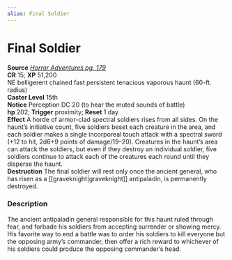 ```yaml
---
alias: Final Soldier
---
```


# Final Soldier

**Source** [_Horror Adventures pg. 179_](http://paizo.com/products/btpy9n5a?Pathfinder-Roleplaying-Game-Horror-Adventures)  
**CR** 15; **XP** 51,200  
NE belligerent chained fast persistent tenacious vaporous haunt (60-ft. radius)  
**Caster Level** 15th  
**Notice** Perception DC 20 (to hear the muted sounds of battle)  
**hp** 202; **Trigger** proximity; **Reset** 1 day  
**Effect** A horde of armor-clad spectral soldiers rises from all sides. On the haunt’s initiative count, five soldiers beset each creature in the area, and each soldier makes a single incorporeal touch attack with a spectral sword (+12 to hit, 2d6+9 points of damage/19–20). Creatures in the haunt’s area can attack the soldiers, but even if they destroy an individual soldier, five soldiers continue to attack each of the creatures each round until they disperse the haunt.  
**Destruction** The final soldier will rest only once the ancient general, who has risen as a [[graveknight|graveknight]] antipaladin, is permanently destroyed.  

### Description

The ancient antipaladin general responsible for this haunt ruled through fear, and forbade his soldiers from accepting surrender or showing mercy. His favorite way to end a battle was to order his soldiers to kill everyone but the opposing army’s commander, then offer a rich reward to whichever of his soldiers could produce the opposing commander’s head.
